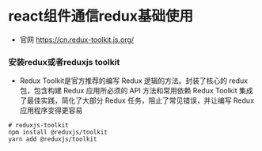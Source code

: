 # react组件通信redux基础使用
- 官网 https://cn.redux-toolkit.js.org/

### 安装redux或者reduxjs toolkit
- Redux Toolkit是官方推荐的编写 Redux 逻辑的方法。封装了核心的 redux 包，包含构建 Redux 应用所必须的 API 方法和常用依赖 Redux Toolkit 集成了最佳实践，简化了大部分 Redux 任务，阻止了常见错误，并让编写 Redux 应用程序变得更容易
~~~shell
# reduxjs-toolkit
npm install @reduxjs/toolkit
yarn add @reduxjs/toolkit
~~~